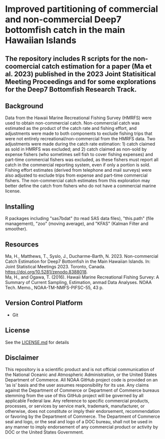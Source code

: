 # Improved partitioning of commercial and non-commercial Deep7 bottomfish catch in the main Hawaiian Islands

## The repository includes R scripts for the non-coomercial catch estimation for a paper (Ma et al. 2023) published in the 2023 Joint Statisitical Meeting Proceedings and for some explorations for the Deep7 Bottomfish Research Track.

## Background
Data from the Hawaii Marine Recreational Fishing Survey (HMRFS) were used to obtain non-commercial catch. Non-commercial catch was estimated as the product of the catch rate and fishing effort, and adjustments were made to both components to exclude fishing trips that were not entirely recreational/non-commercial from the HMRFS data. Two adjustments were made during the catch rate estimation: 1) catch claimed as sold in HMRFS was excluded; and 2) catch claimed as non-sold by expense fishers (who sometimes sell fish to cover fishing expenses) and part-time commercial fishers was excluded, as these fishers must report all catch in the commercial reporting system, even if only a portion is sold. Fishing effort estimates (derived from telephone and mail surveys) were also adjusted to exclude trips from expense and part-time commercial fishers. The non-commercial catch estimates from this exploration may better define the catch from fishers who do not have a commercial marine license. 
## Installing
R packages including "sas7bdat" (to read SAS data files), "this.path" (file management), "zoo" (moving average), and "KFAS" (Kalman Filter and smoother).

## Resources
Ma, H., Matthews, T., Syslo, J., Ducharme-Barth, N. 2023. Non-commercial Catch Estimation for Deep7 Bottomfish in the Main Hawaiian Islands. In: Joint Statistical Meetings 2023. Toronto, Canada. https://doi.org/10.5281/zenodo.8388018.  
Ma, H., and Ogawa, T. (2016). Hawaii Marine Recreational Fishing Survey: A Summary of Current Sampling, Estimation, anmad Data Analyses. NOAA Tech. Memo., NOAA-TM-NMFS-PIFSC-55, 43 p.

## Version Control Platform
- Git

## License
See the [LICENSE.md](./LICENSE.md) for details

## Disclaimer
This repository is a scientific product and is not official communication of the National Oceanic and Atmospheric Administration, or the United States Department of Commerce. All NOAA GitHub project code is provided on an ‘as is’ basis and the user assumes responsibility for its use. Any claims against the Department of Commerce or Department of Commerce bureaus stemming from the use of this GitHub project will be governed by all applicable Federal law. Any reference to specific commercial products, processes, or services by service mark, trademark, manufacturer, or otherwise, does not constitute or imply their endorsement, recommendation or favoring by the Department of Commerce. The Department of Commerce seal and logo, or the seal and logo of a DOC bureau, shall not be used in any manner to imply endorsement of any commercial product or activity by DOC or the United States Government.
